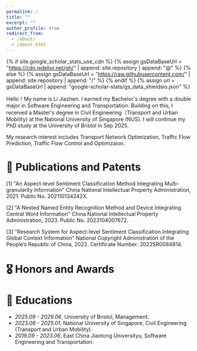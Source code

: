 ```yaml
---
permalink: /
title: ""
excerpt: ""
author_profile: true
redirect_from: 
  - /about/
  - /about.html
---
```


{% if site.google_scholar_stats_use_cdn %}
{% assign gsDataBaseUrl = "https://cdn.jsdelivr.net/gh/" | append: site.repository | append: "@" %}
{% else %}
{% assign gsDataBaseUrl = "https://raw.githubusercontent.com/" | append: site.repository | append: "/" %}
{% endif %}
{% assign url = gsDataBaseUrl | append: "google-scholar-stats/gs_data_shieldsio.json" %}

<span class='anchor' id='about-me'></span>

Hello！My name is Li Jiazhen. I earned my Bachelor's degree with a double major in Software Engineering and Transportation. Building on this, I received a Master's degree in Civil Engineering（Transport and Urban Mobility) at the National University of Singapore (NUS). I will continue my PhD study at the University of Bristol in Sep 2025.

My research interest includes Transport Network Optimization, Traffic Flow Prediction, Traffic Flow Control and Optimizaion.

# 📝 Publications and Patents
[1] "An Aspect-level Sentiment Classification Method Integrating Multi-granularity Information" China National Intellectual Property Administration, 2021. Public No. 202110134242X.

[2] "A Nested Named Entity Recognition Method and Device Integrating Central Word Information" China National Intellectual Property Administration, 2023. Public No. 2023104007672.

[3] "Research System for Aspect-level Sentiment Classification Integrating Global Context Information" National Copyright Administration of the People’s Republic of China, 2022. Certificate Number: 2022SR0084814.

# 🎖 Honors and Awards

# 📖 Educations
- *2025.09 - 2029.06*, University of Bristol, Management. 
- *2023.08 - 2025.01*, National University of Singapore, Civil Engineering (Transport and Urban Mobility).
- *2019.09 - 2023.06*, East China Jiaotong Universityu, Software Engineering and Transportation.

